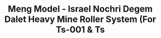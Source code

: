 ---
layout: product
title: "Meng Model - Israel Nochri Degem Dalet Heavy Mine Roller System (For Ts-001 & Ts"
price: "2200" 
desc: "N/A"
img_path: "/assets/img/MM-SPS--021.jpg"
brand: "N/A"
available: false
special_offer: false
new: false
soon: false
cat: "010000"
subcat: "011000"
subsubcat: "0N/A"
sifra: "MM-SPS--021"
---